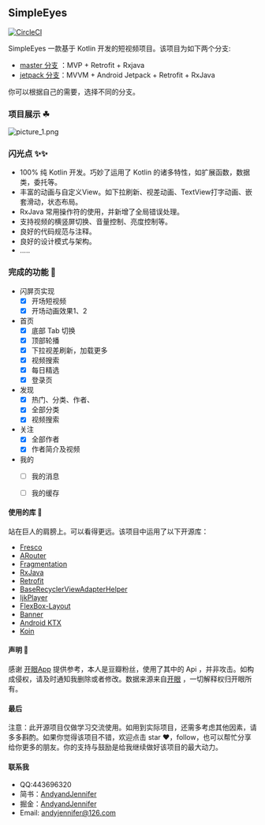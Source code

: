 ## SimpleEyes

[![CircleCI](https://circleci.com/gh/AndyJennifer/SimpleEyes.svg?style=svg)](https://circleci.com/gh/AndyJennifer/SimpleEyes)

SimpleEyes 一款基于 Kotlin 开发的短视频项目。该项目为如下两个分支:

- [master 分支](https://github.com/AndyJennifer/SimpleEyes/tree/master) ：MVP + Retrofit + Rxjava
- [jetpack 分支](https://github.com/AndyJennifer/SimpleEyes/tree/simpleeyes-jetpack)：MVVM + Android Jetpack + Retrofit + RxJava 

你可以根据自己的需要，选择不同的分支。

### 项目展示 ☘

![picture_1.png](https://upload-images.jianshu.io/upload_images/2824145-9c4c8943bc9eebc7.png?imageMogr2/auto-orient/strip%7CimageView2/2/w/1240)

### 闪光点 ✨✨

- 100% 纯 Kotlin 开发。巧妙了运用了 Kotlin 的诸多特性，如扩展函数，数据类，委托等。
- 丰富的动画与自定义View。如下拉刷新、视差动画、TextView打字动画、嵌套滑动，状态布局。
- RxJava 常用操作符的使用，并新增了全局错误处理。
- 支持视频的横竖屏切换、音量控制、亮度控制等。
- 良好的代码规范与注释。
- 良好的设计模式与架构。
- .....

### 完成的功能  💼

- 闪屏页实现
  - [x] 开场短视频
  - [x] 开场动画效果1、2
- 首页
  - [x] 底部 Tab 切换
  - [x] 顶部轮播
  - [x] 下拉视差刷新，加载更多
  - [x] 视频搜索
  - [x] 每日精选
  - [x] 登录页
- 发现
  - [x] 热门、分类、作者、
  - [x] 全部分类
  - [x] 视频搜索
- 关注
  - [x] 全部作者
  - [x] 作者简介及视频
- 我的
    - [ ] 我的消息
    - [ ] 我的缓存


#### 使用的库 💪

站在巨人的肩膀上。可以看得更远。该项目中运用了以下开源库：

- [Fresco](https://github.com/facebook/fresco)
- [ARouter](https://github.com/alibaba/ARouter)
- [Fragmentation](https://github.com/YoKeyword/Fragmentation)
- [RxJava](https://github.com/ReactiveX/RxJava)
- [Retrofit](https://github.com/square/retrofit)
- [BaseRecyclerViewAdapterHelper](https://github.com/CymChad/BaseRecyclerViewAdapterHelper)
- [IjkPlayer](https://github.com/Bilibili/ijkplayer)
- [FlexBox-Layout](https://github.com/google/flexbox-layout)
- [Banner](https://github.com/youth5201314/banner)
- [Android KTX](https://developer.android.google.cn/kotlin/ktx)
- [Koin](https://github.com/InsertKoinIO/koin)

#### 声明 📢

感谢 [开眼App](http://www.kaiyanapp.com) 提供参考，本人是豆瓣粉丝，使用了其中的 Api ，并非攻击。如构成侵权，请及时通知我删除或者修改。数据来源来自[开眼](https://www.kaiyanapp.com/) ，一切解释权归开眼所有。

#### 最后

注意：此开源项目仅做学习交流使用。如用到实际项目，还需多考虑其他因素，请多多斟酌。如果你觉得该项目不错，欢迎点击 star ❤️，follow，也可以帮忙分享给你更多的朋友。你的支持与鼓励是给我继续做好该项目的最大动力。

#### 联系我

- QQ:443696320
- 简书：[AndyandJennifer](https://www.jianshu.com/users/921c778fb5e1/timeline)
- 掘金：[AndyandJennifer](https://juejin.im/user/5acc1ea06fb9a028bc2e0fc1)
- Email: [andyjennifer@126.com](andyjennifer@126.com)

